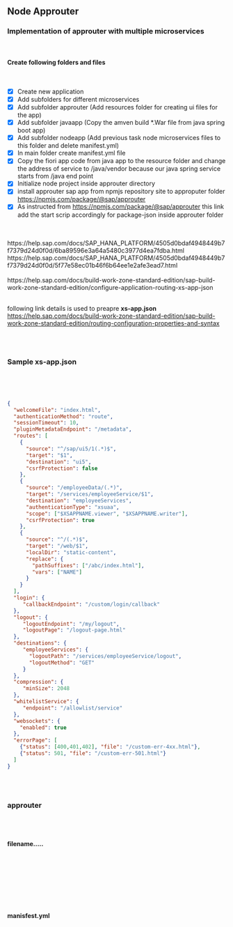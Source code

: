 ## Node Approuter  

### Implementation of approuter with multiple microservices
</br>

#### Create following folders and files
</br>

- [x] Create new application
- [x] Add subfolders for different microservices
- [x] Add subfolder approuter (Add resources folder for creating ui files for the app)
- [x] Add subfolder javaapp (Copy the amven build *.War file from java spring boot app)
- [x] Add subfolder nodeapp (Add previous task node microservices files to this folder and delete manifest.yml)
- [x] In main folder create manifest.yml file
- [x] Copy the fiori app code from java app to the resource folder and change the address of service to
    /java/vendor because our java spring service starts from /java end point 
- [x] Initialize node project inside approuter directory 
- [x] install approuter sap app from npmjs repository site to approputer folder  https://npmjs.com/package/@sap/approuter
- [x] As instructed from https://npmjs.com/package/@sap/approuter this link add the start scrip accordingly for package-json inside approuter folder

</br>
</br>
https://help.sap.com/docs/SAP_HANA_PLATFORM/4505d0bdaf4948449b7f7379d24d0f0d/6ba89596e3a64a5480c3977d4ea7fdba.html
</br>
https://help.sap.com/docs/SAP_HANA_PLATFORM/4505d0bdaf4948449b7f7379d24d0f0d/5f77e58ec01b46f6b64ee1e2afe3ead7.html
</br>
</br>
https://help.sap.com/docs/build-work-zone-standard-edition/sap-build-work-zone-standard-edition/configure-application-routing-xs-app-json
</br>
</br>

following link details is used to preapre <b>xs-app.json</b>
</br>
https://help.sap.com/docs/build-work-zone-standard-edition/sap-build-work-zone-standard-edition/routing-configuration-properties-and-syntax

</br>
</br>

### Sample xs-app.json
</br>
</br>

```json

{
  "welcomeFile": "index.html",
  "authenticationMethod": "route",
  "sessionTimeout": 10,
  "pluginMetadataEndpoint": "/metadata",
  "routes": [
    {
      "source": "^/sap/ui5/1(.*)$",
      "target": "$1",
      "destination": "ui5",
      "csrfProtection": false
    },
    {
      "source": "/employeeData/(.*)",
      "target": "/services/employeeService/$1",
      "destination": "employeeServices",
      "authenticationType": "xsuaa",
      "scope": ["$XSAPPNAME.viewer", "$XSAPPNAME.writer"],
      "csrfProtection": true
    },
    {
      "source": "^/(.*)$",
      "target": "/web/$1",
      "localDir": "static-content",
      "replace": {
        "pathSuffixes": ["/abc/index.html"],
        "vars": ["NAME"]
      }
    }
  ],
  "login": {
     "callbackEndpoint": "/custom/login/callback"
  },
  "logout": {
     "logoutEndpoint": "/my/logout",
     "logoutPage": "/logout-page.html"
  },
  "destinations": {
     "employeeServices": {
       "logoutPath": "/services/employeeService/logout",
       "logoutMethod": "GET"
     }
  }, 
  "compression": { 
     "minSize": 2048
  },
  "whitelistService": {
     "endpoint": "/allowlist/service"
  },
  "websockets": {
    "enabled": true
  },
  "errorPage": [
    {"status": [400,401,402], "file": "/custom-err-4xx.html"},
    {"status": 501, "file": "/custom-err-501.html"}
  ] 
}

```

</br>
</br>

### approuter
</br>
</br>

#### filename.....
</br>
</br>

```js



```

</br>
</br>

#### manisfest.yml
</br>
</br>

```yml



```
